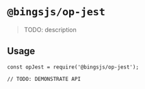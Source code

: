 # `@bingsjs/op-jest`

> TODO: description

## Usage

```
const opJest = require('@bingsjs/op-jest');

// TODO: DEMONSTRATE API
```
